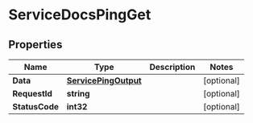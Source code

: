 

# ServiceDocsPingGet


## Properties

| Name | Type | Description | Notes |
|------------ | ------------- | ------------- | -------------|
|**Data** | [**ServicePingOutput**](ServicePingOutput.md) |  |  [optional] |
|**RequestId** | **string** |  |  [optional] |
|**StatusCode** | **int32** |  |  [optional] |




